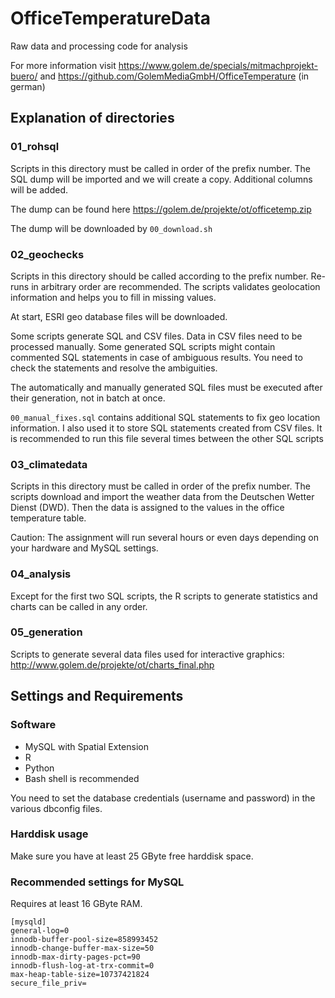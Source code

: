 # OfficeTemperatureData
Raw data and processing code for analysis

For more information visit
https://www.golem.de/specials/mitmachprojekt-buero/ and
https://github.com/GolemMediaGmbH/OfficeTemperature
(in german)

## Explanation of directories

### 01_rohsql

Scripts in this directory must be called in order of the prefix number.
The SQL dump will be imported and we will create a copy. Additional columns will be added.

The dump can be found here
https://golem.de/projekte/ot/officetemp.zip

The dump will be downloaded by ```00_download.sh```

### 02_geochecks

Scripts in this directory should be called according to the prefix number. Re-runs in arbitrary order are recommended. The scripts validates geolocation information and helps you to fill in missing values. 

At start, ESRI geo database files will be downloaded.

Some scripts generate SQL and CSV files. Data in CSV files need to be processed manually.
Some generated SQL scripts might contain commented SQL statements in case of ambiguous results. You need to check the statements and resolve the ambiguities. 

The automatically and manually generated SQL files must be executed after their generation, not in batch at once.

```00_manual_fixes.sql``` contains additional SQL statements to fix geo location information. I also used it to store SQL statements created from CSV files. It is recommended to run this file several times between the other SQL scripts

### 03_climatedata

Scripts in this directory must be called in order of the prefix number.
The scripts download and import the weather data from the Deutschen Wetter Dienst (DWD).
Then the data is assigned to the values in the office temperature table.

Caution: The assignment will run several hours or even days depending on your hardware and MySQL settings. 

### 04_analysis

Except for the first two SQL scripts, the R scripts to generate statistics and charts can be called in any order.

### 05_generation

Scripts to generate several data files used for interactive graphics:
http://www.golem.de/projekte/ot/charts_final.php

## Settings and Requirements

### Software

- MySQL with Spatial Extension
- R
- Python
- Bash shell is recommended

You need to set the database credentials (username and password) in the various dbconfig files.

### Harddisk usage

Make sure you have at least 25 GByte free harddisk space.

### Recommended settings for MySQL

Requires at least 16 GByte RAM.

```
[mysqld]
general-log=0
innodb-buffer-pool-size=858993452
innodb-change-buffer-max-size=50
innodb-max-dirty-pages-pct=90
innodb-flush-log-at-trx-commit=0
max-heap-table-size=10737421824
secure_file_priv=
```